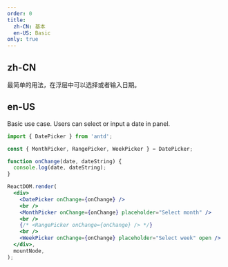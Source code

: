 ```yaml
---
order: 0
title:
  zh-CN: 基本
  en-US: Basic
only: true
---
```


## zh-CN

最简单的用法，在浮层中可以选择或者输入日期。

## en-US

Basic use case. Users can select or input a date in panel.

```jsx
import { DatePicker } from 'antd';

const { MonthPicker, RangePicker, WeekPicker } = DatePicker;

function onChange(date, dateString) {
  console.log(date, dateString);
}

ReactDOM.render(
  <div>
    <DatePicker onChange={onChange} />
    <br />
    <MonthPicker onChange={onChange} placeholder="Select month" />
    <br />
    {/* <RangePicker onChange={onChange} /> */}
    <br />
    <WeekPicker onChange={onChange} placeholder="Select week" open />
  </div>,
  mountNode,
);
```

